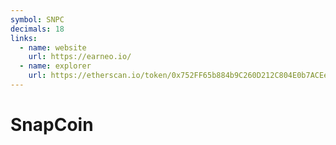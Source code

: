```yaml
---
symbol: SNPC
decimals: 18
links:
  - name: website
    url: https://earneo.io/
  - name: explorer
    url: https://etherscan.io/token/0x752FF65b884b9C260D212C804E0b7ACEea012473
---
```


# SnapCoin
